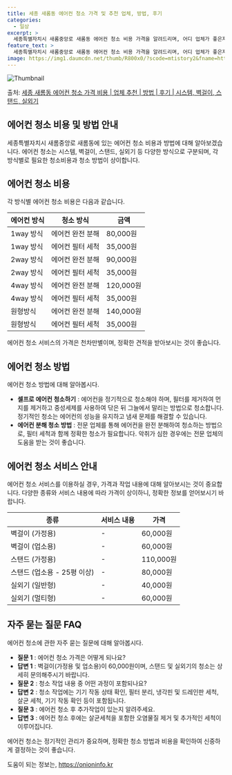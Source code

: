 ```yaml
---
title: 세종 새롬동 에어컨 청소 가격 및 추천 업체, 방법, 후기
categories:
  - 일상
excerpt: >
  세종특별자치시 새롬중앙로 새롬동 에어컨 청소 비용 가격을 알려드리며, 어디 업체가 좋은지 후기를 통해 알아보겠습니다. 현재 글에서는 시스템, 벽걸이, 스탠드, 실외기 각각에 대해 청소 비용이 나와 있으니 참고하시면 되겠습니다. 에어컨 분해 청소 방법 보기 👈 클릭셀프 에어컨 청소 방법 보기👈 클릭새롬중앙로 새롬동 에어컨 청소 비용시스템에어컨 방식클리닝방식금액1way 방식에어컨 완전분해80,000원1way 방식에어컨 필터세척35,000원2way 방식에어컨 완전분해90,000원2way 방식에어컨 필터세척35,000원4way 방식에어컨 완전분해120,000원4way 방식에어컨 필터세척35,000원원형방식에어컨 완전분해140,000원원형방식에어컨 필터세척35,000원에어컨 청소 견적 샘플 보기 👈 클릭에어컨 냄..
feature_text: >
  세종특별자치시 새롬중앙로 새롬동 에어컨 청소 비용 가격을 알려드리며, 어디 업체가 좋은지 후기를 통해 알아보겠습니다. 현재 글에서는 시스템, 벽걸이, 스탠드, 실외기 각각에 대해 청소 비용이 나와 있으니 참고하시면 되겠습니다. 에어컨 분해 청소 방법 보기 👈 클릭셀프 에어컨 청소 방법 보기👈 클릭새롬중앙로 새롬동 에어컨 청소 비용시스템에어컨 방식클리닝방식금액1way 방식에어컨 완전분해80,000원1way 방식에어컨 필터세척35,000원2way 방식에어컨 완전분해90,000원2way 방식에어컨 필터세척35,000원4way 방식에어컨 완전분해120,000원4way 방식에어컨 필터세척35,000원원형방식에어컨 완전분해140,000원원형방식에어컨 필터세척35,000원에어컨 청소 견적 샘플 보기 👈 클릭에어컨 냄..
image: https://img1.daumcdn.net/thumb/R800x0/?scode=mtistory2&fname=https%3A%2F%2Fblog.kakaocdn.net%2Fdn%2FbxDqmx%2FbtsHwP3uCrS%2FOjuXcNCqgRv2MkCZk2kfpk%2Fimg.webp
---
```


![Thumbnail](https://img1.daumcdn.net/thumb/R800x0/?scode=mtistory2&fname=https%3A%2F%2Fblog.kakaocdn.net%2Fdn%2FbxDqmx%2FbtsHwP3uCrS%2FOjuXcNCqgRv2MkCZk2kfpk%2Fimg.webp)

<p>출처: <a href="https://onioninfo.kr/entry/%EC%84%B8%EC%A2%85-%EC%83%88%EB%A1%AC%EB%8F%99-%EC%97%90%EC%96%B4%EC%BB%A8-%EC%B2%AD%EC%86%8C-%EA%B0%80%EA%B2%A9-%EB%B9%84%EC%9A%A9-%EC%97%85%EC%B2%B4-%EC%B6%94%EC%B2%9C-%EB%B0%A9%EB%B2%95-%ED%9B%84%EA%B8%B0-%EC%8B%9C%EC%8A%A4%ED%85%9C-%EB%B2%BD%EA%B1%B8%EC%9D%B4-%EC%8A%A4%ED%83%A0%EB%93%9C-%EC%8B%A4%EC%99%B8%EA%B8%B0" rel="dofollow">세종 새롬동 에어컨 청소 가격 비용 | 업체 추천 | 방법 | 후기 | 시스템, 벽걸이, 스탠드, 실외기</a> </p>

## 에어컨 청소 비용 및 방법 안내

세종특별자치시 새롬중앙로 새롬동에 있는 에어컨 청소 비용과 방법에 대해 알아보겠습니다. 에어컨 청소는 시스템, 벽걸이, 스탠드, 실외기 등
다양한 방식으로 구분되며, 각 방식별로 필요한 청소비용과 청소 방법이 상이합니다.

## 에어컨 청소 비용

각 방식별 에어컨 청소 비용은 다음과 같습니다.

에어컨 방식 | 청소 방식 | 금액  
---|---|---  
1way 방식 | 에어컨 완전 분해 | 80,000원  
1way 방식 | 에어컨 필터 세척 | 35,000원  
2way 방식 | 에어컨 완전 분해 | 90,000원  
2way 방식 | 에어컨 필터 세척 | 35,000원  
4way 방식 | 에어컨 완전 분해 | 120,000원  
4way 방식 | 에어컨 필터 세척 | 35,000원  
원형방식 | 에어컨 완전 분해 | 140,000원  
원형방식 | 에어컨 필터 세척 | 35,000원  
  
에어컨 청소 서비스의 가격은 천차만별이며, 정확한 견적을 받아보시는 것이 좋습니다.

## 에어컨 청소 방법

에어컨 청소 방법에 대해 알아봅시다.

  * **셀프로 에어컨 청소하기** : 에어컨을 정기적으로 청소해야 하며, 필터를 제거하여 먼지를 제거하고 중성세제를 사용하여 닦은 뒤 그늘에서 말리는 방법으로 청소합니다. 정기적인 청소는 에어컨의 성능을 유지하고 냄새 문제를 해결할 수 있습니다.
  * **에어컨 분해 청소 방법** : 전문 업체를 통해 에어컨을 완전 분해하여 청소하는 방법으로, 필터 세척과 함께 정확한 청소가 필요합니다. 악취가 심한 경우에는 전문 업체의 도움을 받는 것이 좋습니다.

## 에어컨 청소 서비스 안내

에어컨 청소 서비스를 이용하실 경우, 가격과 작업 내용에 대해 알아보시는 것이 중요합니다. 다양한 종류와 서비스 내용에 따라 가격이
상이하니, 정확한 정보를 얻어보시기 바랍니다.

종류 | 서비스 내용 | 가격  
---|---|---  
벽걸이 (가정용) | - | 60,000원  
벽걸이 (업소용) | - | 60,000원  
스탠드 (가정용) | - | 110,000원  
스탠드 (업소용 - 25평 이상) | - | 80,000원  
실외기 (일반형) | - | 40,000원  
실외기 (멀티형) | - | 60,000원  
  
## 자주 묻는 질문 FAQ

에어컨 청소에 관한 자주 묻는 질문에 대해 알아봅시다.

  * **질문 1** : 에어컨 청소 가격은 어떻게 되나요?
  * **답변 1** : 벽걸이(가정용 및 업소용)이 60,000원이며, 스탠드 및 실외기의 청소는 상세히 문의해주시기 바랍니다.
  * **질문 2** : 청소 작업 내용 중 어떤 과정이 포함되나요?
  * **답변 2** : 청소 작업에는 기기 작동 상태 확인, 필터 분리, 냉각핀 및 드레인판 세척, 살균 세척, 기기 작동 확인 등이 포함됩니다.
  * **질문 3** : 에어컨 청소 후 추가작업이 있는지 알려주세요.
  * **답변 3** : 에어컨 청소 후에는 살균세척을 포함한 오염물질 제거 및 추가적인 세척이 이루어집니다.

에어컨 청소는 정기적인 관리가 중요하며, 정확한 청소 방법과 비용을 확인하여 신중하게 결정하는 것이 좋습니다.



 

도움이 되는 정보는, <a href="https://onioninfo.kr" rel="dofollow">https://onioninfo.kr</a>


